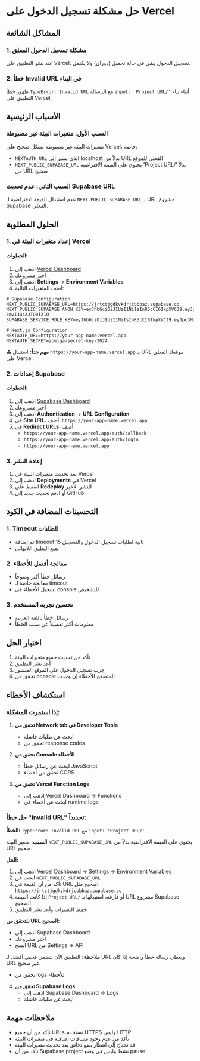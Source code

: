 # حل مشكلة تسجيل الدخول على Vercel

## المشاكل الشائعة

### 1. مشكلة تسجيل الدخول المعلق
عند نشر التطبيق على Vercel، تسجيل الدخول يبقى في حالة تحميل (دوران) ولا يكتمل.

### 2. خطأ Invalid URL في البناء
ظهور خطأ `TypeError: Invalid URL` مع الرسالة `input: 'Project URL/'` أثناء بناء التطبيق على Vercel.

## الأسباب الرئيسية

### السبب الأول: متغيرات البيئة غير مضبوطة
متغيرات البيئة غير مضبوطة بشكل صحيح على Vercel، خاصة:
- `NEXTAUTH_URL` الذي يشير إلى localhost بدلاً من URL الفعلي للموقع
- `NEXT_PUBLIC_SUPABASE_URL` يحتوي على القيمة الافتراضية 'Project URL/' بدلاً من URL صحيح

### السبب الثاني: عدم تحديث Supabase URL
عدم استبدال القيمة الافتراضية لـ `NEXT_PUBLIC_SUPABASE_URL` بـ URL مشروع Supabase الفعلي.

## الحلول المطلوبة

### 1. إعداد متغيرات البيئة في Vercel

#### الخطوات:
1. اذهب إلى [Vercel Dashboard](https://vercel.com/dashboard)
2. اختر مشروعك
3. اذهب إلى **Settings** → **Environment Variables**
4. أضف المتغيرات التالية:

```env
# Supabase Configuration
NEXT_PUBLIC_SUPABASE_URL=https://jrtctjgdkvkdrjcbbbaz.supabase.co
NEXT_PUBLIC_SUPABASE_ANON_KEY=eyJhbGciOiJIUzI1NiIsInR5cCI6IkpXVCJ9.eyJpc3MiOiJzdXBhYmFzZSIsInJlZiI6ImpydGN0amdka3ZrZHJqY2JiYmF6Iiwicm9sZSI6ImFub24iLCJpYXQiOjE3NTYwMzgyMzksImV4cCI6MjA3MTYxNDIzOX0.39DoF_bU7Yp8MuYoDffNab8h8T-FmvI3u4XJTQ0iX1Q
SUPABASE_SERVICE_ROLE_KEY=eyJhbGciOiJIUzI1NiIsInR5cCI6IkpXVCJ9.eyJpc3MiOiJzdXBhYmFzZSIsInJlZiI6ImpydGN0amdka3ZrZHJqY2JiYmF6Iiwicm9sZSI6InNlcnZpY2Vfcm9sZSIsImlhdCI6MTc1NjAzODIzOSwiZXhwIjoyMDcxNjE0MjM5fQ.Ej8qJQZvXhQGJQZvXhQGJQZvXhQGJQZvXhQGJQZvXhQ

# Next.js Configuration
NEXTAUTH_URL=https://your-app-name.vercel.app
NEXTAUTH_SECRET=zomiga-secret-key-2024
```

**⚠️ مهم جداً:** استبدل `https://your-app-name.vercel.app` بـ URL موقعك الفعلي على Vercel.

### 2. إعدادات Supabase

#### الخطوات:
1. اذهب إلى [Supabase Dashboard](https://supabase.com/dashboard)
2. اختر مشروعك
3. اذهب إلى **Authentication** → **URL Configuration**
4. في **Site URL**، أضف: `https://your-app-name.vercel.app`
5. في **Redirect URLs**، أضف:
   - `https://your-app-name.vercel.app/auth/callback`
   - `https://your-app-name.vercel.app/auth/login`
   - `https://your-app-name.vercel.app`

### 3. إعادة النشر

1. بعد تحديث متغيرات البيئة في Vercel
2. اذهب إلى **Deployments** في Vercel
3. اضغط على **Redeploy** للنشر الأخير
4. أو ادفع تحديث جديد إلى GitHub

## التحسينات المضافة في الكود

### 1. Timeout للطلبات
- تم إضافة timeout 15 ثانية لطلبات تسجيل الدخول والتسجيل
- يمنع التعليق اللانهائي

### 2. معالجة أفضل للأخطاء
- رسائل خطأ أكثر وضوحاً
- معالجة خاصة لـ timeout
- تسجيل الأخطاء في console للتشخيص

### 3. تحسين تجربة المستخدم
- رسائل خطأ باللغة العربية
- معلومات أكثر تفصيلاً عن سبب الخطأ

## اختبار الحل

1. تأكد من تحديث جميع متغيرات البيئة
2. أعد نشر التطبيق
3. جرب تسجيل الدخول على الموقع المنشور
4. تحقق من console المتصفح للأخطاء إن وجدت

## استكشاف الأخطاء

### إذا استمرت المشكلة:

1. **تحقق من Network tab في Developer Tools**
   - ابحث عن طلبات فاشلة
   - تحقق من response codes

2. **تحقق من Console للأخطاء**
   - ابحث عن رسائل خطأ JavaScript
   - تحقق من أخطاء CORS

3. **تحقق من Vercel Function Logs**
   - اذهب إلى Vercel Dashboard → Functions
   - ابحث عن أخطاء في runtime logs

### حل خطأ "Invalid URL" تحديداً:

**الخطأ:** `TypeError: Invalid URL` مع `input: 'Project URL/'`

**السبب:** متغير البيئة `NEXT_PUBLIC_SUPABASE_URL` يحتوي على القيمة الافتراضية بدلاً من URL صحيح.

**الحل:**
1. اذهب إلى Vercel Dashboard → Settings → Environment Variables
2. ابحث عن `NEXT_PUBLIC_SUPABASE_URL`
3. تأكد من أن القيمة هي URL صحيح مثل: `https://jrtctjgdkvkdrjcbbbaz.supabase.co`
4. إذا كانت القيمة `Project URL/` أو فارغة، استبدلها بـ URL مشروع Supabase الصحيح
5. احفظ التغييرات وأعد نشر التطبيق

**للتحقق من URL الصحيح:**
- اذهب إلى Supabase Dashboard
- اختر مشروعك
- انسخ URL من Settings → API

**ملاحظة:** التطبيق الآن يتضمن فحص أفضل لـ URL ويعطي رسالة خطأ واضحة إذا كان URL غير صحيح.
   - تحقق من logs للأخطاء

4. **تحقق من Supabase Logs**
   - اذهب إلى Supabase Dashboard → Logs
   - ابحث عن طلبات فاشلة

## ملاحظات مهمة

- تأكد من أن جميع URLs تستخدم HTTPS وليس HTTP
- تأكد من عدم وجود مسافات إضافية في متغيرات البيئة
- قد تحتاج إلى انتظار بضع دقائق بعد تحديث متغيرات البيئة
- تأكد من أن Supabase project نشط وليس في وضع pause